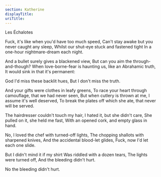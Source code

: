 ```yaml
---
section: Katherine
displayTitle:
uriTitle:
---
```


Les Échalotes

Fuck, it's like when you'd have too much speed,
Can't stay awake but you never caught any sleep,
Whilst our shut-eye stuck and fastened tight
In a one-hour nightmare-dream each night.

And a bullet surely gives a blackened view,
But can you aim the through-and-though?
When love-borne-fear is haunting us, like an Abrahamic truth,
It would sink in that it's permanent:

God I'd miss these backlit hues,
But I don't miss the truth.

And your gifts were clothes in leafy greens,
To race your heart through camouflage, that we had never seen,
But when cutlery is thrown at me, I assume it's well deserved,
To break the plates off which she ate, that never will be served.

The hairdresser couldn't touch my hair,
I hated it, but she didn't care,
She pulled on it, she held me fast,
With an opened cork, and empty glass in hand.

No, I loved the chef with turned-off lights,
The chopping shallots with sharpened knives,
And the accidental blood-let glides,
Fuck, now I'd let each one slide.

But I didn't mind it if my shirt
Was riddled with a dozen tears,
The lights were turned off,
And the bleeding didn't hurt.

No the bleeding didn't hurt.
